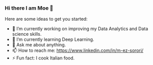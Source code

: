 ### Hi there I am Moe 👋

Here are some ideas to get you started:

- 🔭 I’m currently working on improving my Data Analytics and Data science skills.
- 🌱 I’m currently learning Deep Learning.
- 💬 Ask me about anything.
- 📫 How to reach me: https://www.linkedin.com/in/m-ez-sorori/
- ⚡ Fun fact: I cook Italian food.

